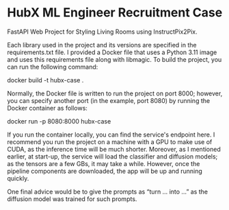 # HubX ML Engineer Recruitment Case
FastAPI Web Project for Styling Living Rooms using InstructPix2Pix.

Each library used in the project and its versions are specified in the requirements.txt file. I provided a Docker file that uses a Python 3.11 image and uses this requirements file along with libmagic. To build the project, you can run the following command:

docker build -t hubx-case .    


Normally, the Docker file is written to run the project on port 8000; however, you can specify another port (in the example, port 8080) by running the Docker container as follows:

docker run -p 8080:8000 hubx-case 


If you run the container locally, you can find the service's endpoint here. I recommend you run the project on a machine with a GPU to make use of CUDA, as the inference time will be much shorter. Moreover, as I mentioned earlier, at start-up, the service will load the classifier and diffusion models; as the tensors are a few GBs, it may take a while. However, once the pipeline components are downloaded, the app will be up and running quickly. 

One final advice would be to give the prompts as “turn … into …” as the diffusion model was trained for such prompts.

